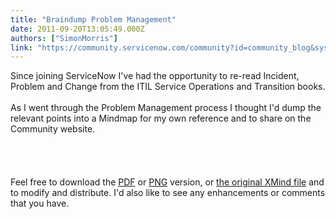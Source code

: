 ```yaml
---
title: "Braindump Problem Management"
date: 2011-09-20T13:05:49.000Z
authors: ["SimonMorris"]
link: "https://community.servicenow.com/community?id=community_blog&sys_id=436d2e29dbd0dbc01dcaf3231f96199f"
---
```

<p>Since joining ServiceNow I've had the opportunity to re-read Incident, Problem and Change from the ITIL Service Operations and Transition books.<br /><br />As I went through the Problem Management process I thought I'd dump the relevant points into a Mindmap for my own reference and to share on the Community website.<br /><br /><!--break--><br /><br /><img  alt="" class="jive-image" src="7e0bb3fddbdcdf04e9737a9e0f9619ae.iix" /><br /><br />Feel free to download the <a title="mmunity.service-now.com/files/Problem%20Management.pdf" href="http://community.service-now.com/files/Problem%20Management.pdf">PDF</a> or <a title="mmunity.service-now.com/files/Problem%20Management.png" href="http://community.service-now.com/files/Problem%20Management.png">PNG</a> version, or <a title="mmunity.service-now.com/files/Problem%20Management.xmind_.zip" href="http://community.service-now.com/files/Problem%20Management.xmind_.zip">the original XMind file</a> and to modify and distribute. I'd also like to see any enhancements or comments that you have.</p>